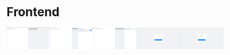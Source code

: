 # Frontend

<div style="display: flex; transition: transform 0.5s ease-in-out; width: 100%;">
    <img src="./assets/collaborative-editor_documents.png" alt="Documento" style="width: 20%;">
    <img src="./assets/collaborative-editor_documents_historic.png" alt="Histórico de versões" style="width: 20%;">
    <img src="./assets/collaborative-editor_user-connected.png" alt="Imagem 3" style="width: 20%;">
    <img src="./assets/collaborative-editor_login.png" alt="Entrar" style="width: 20%;">
    <img src="./assets/collaborative-editor_register.png" alt="Registrar" style="width: 20%;">
</div>
